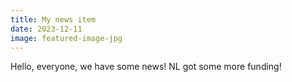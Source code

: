 ```yaml
---
title: My news item
date: 2023-12-11
image: featured-image-jpg
---
```

Hello, everyone, we have some news! NL got some more funding!
